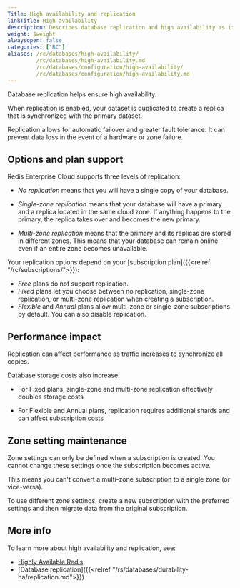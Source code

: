 ```yaml
---
Title: High availability and replication
linkTitle: High availability
description: Describes database replication and high availability as it affects Redis Enterprise Cloud.   
weight: $weight
alwaysopen: false
categories: ["RC"]
aliases: /rc/databases/high-availability/
         /rc/databases/high-availability.md
         /rc/databases/configuration/high-availability/
         /rc/databases/configuration/high-availability.md
---
```


Database replication helps ensure high availability. 

When replication is enabled, your dataset is duplicated to create a replica that is synchronized with the primary dataset.  

Replication allows for automatic failover and greater fault tolerance.  It can prevent data loss in the event of a hardware or zone failure. 

## Options and plan support

Redis Enterprise Cloud supports three levels of replication:

- _No replication_ means that you will have a single copy of your database.

- _Single-zone replication_ means that your database will have a primary and a replica located in the same cloud zone. If anything happens to the primary, the replica takes over and becomes the new primary.

- _Multi-zone replication_ means that the primary and its replicas are stored in different zones. This means that your database can remain online even if an entire zone becomes unavailable.

Your replication options depend on your [subscription plan]({{<relref "/rc/subscriptions/">}}):

- _Free_ plans do not support replication.
- _Fixed_ plans let you choose between no replication, single-zone replication, or multi-zone replication when creating a subscription.  
- _Flexible_ and _Annual_ plans allow multi-zone or single-zone subscriptions by default.  You can also disable replication.

## Performance impact 

Replication can affect performance as traffic increases to synchronize all copies. 

Database storage costs also increase:

- For Fixed plans, single-zone and multi-zone replication effectively doubles storage costs

- For Flexible and Annual plans, replication requires additional shards and can affect subscription costs

## Zone setting maintenance

Zone settings can only be defined when a subscription is created.  You cannot change these settings once the subscription becomes active.

This means you can't convert a multi-zone subscription to a single zone (or vice-versa).  

To use different zone settings, create a new subscription with the preferred settings and then migrate data from the original subscription.

## More info

To learn more about high availability and replication, see:
- [Highly Available Redis](https://redislabs.com/redis-enterprise/technology/highly-available-redis/)
- [Database replication]({{<relref "/rs/databases/durability-ha/replication.md">}})
